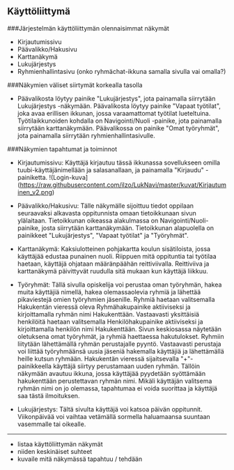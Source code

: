 ## Käyttöliittymä

###Järjestelmän käyttöliittymän olennaisimmat näkymät
- Kirjautumissivu
- Päävalikko/Hakusivu
- Karttanäkymä
- Lukujärjestys
- Ryhmienhallintasivu (onko ryhmächat-ikkuna samalla sivulla vai omalla?)

###Näkymien väliset siirtymät korkealla tasolla
- Päävalikosta löytyy painike "Lukujärjestys", jota painamalla siirrytään Lukujärjestys -näkymään. 
	  Päävalikosta löytyy painike "Vapaat työtilat", joka avaa erillisen ikkunan, jossa varaamattomat työtilat lueteltuina.
	  Työtilaikkunoiden kohdalla on Navigointi/Nuoli -painike, jota painamalla siirrytään karttanäkymään.
	  Päävalikossa on painike "Omat työryhmät", jota painamalla siirrytään ryhmienhallintasivulle.

	  
###Näkymien tapahtumat ja toiminnot

- Kirjautumissivu: Käyttäjä kirjautuu tässä ikkunassa sovellukseen omilla tuubi-käyttäjänimellään 
	ja salasanallaan, ja painamalla "Kirjaudu" -painiketta. !(Login-kuva](https://raw.githubusercontent.com/ilzo/LukNavi/master/kuvat/Kirjautuminen_v2.png)
	
- Päävalikko/Hakusivu: Tälle näkymälle sijoittuu tiedot oppilaan seuraavaksi alkavasta oppitunnista omaan tietoikkunaan
	  sivun ylälaitaan. Tietoikkunan oikeassa alakulmassa on Navigointi/Nuoli-painike, josta siirrytään karttanäkymään. Tietoikkunan
	  alapuolella on painikkeet "Lukujärjestys", "Vapaat työtilat" ja "Työryhmät". 
	
- Karttanäkymä: Kaksiulotteinen pohjakartta koulun sisätiloista, jossa käyttäjää edustaa punainen nuoli.
	Riippuen mitä oppituntia tai työtilaa haetaan, käyttäjä ohjataan määränpäähän reittiviivalla. Reittiviiva 
	ja karttanäkymä päivittyvät ruudulla sitä mukaan kun käyttäjä liikkuu.
	
- Työryhmät: Tällä sivulla opiskelija voi perustaa oman työryhmän, hakea muita käyttäjiä nimellä, hakea olemassaolevia ryhmiä ja lähettää 
  pikaviestejä omien työryhmien jäsenille. Ryhmiä haetaan valitsemalla Hakukentän vieressä oleva Ryhmähakupainike aktiiviseksi ja kirjoittamalla ryhmän nimi 
  Hakukenttään. Vastaavasti yksittäisiä henkilöitä haetaan valitsemalla Henkilöhakupainike aktiiviseksi ja kirjoittamalla henkilön nimi Hakukenttään. Sivun 
  keskiosassa näytetään oletuksena omat työryhmät, ja ryhmiä haettaessa hakutulokset. Ryhmiin liitytään lähettämällä ryhmän perustajalle pyyntö. 
  Vastaavasti perustaja voi liittää työryhmäänsä uusia jäseniä hakemalla käyttäjiä ja lähettämällä heille kutsun ryhmään. 
  Hakukentän vieressä sijaitsevalla "+"-painikkeella käyttäjä siirtyy perustamaan uuden ryhmän. Tällöin näkymään avautuu ikkuna, jossa käyttäjää pyydetään 
  syöttämään hakukenttään perustettavan ryhmän nimi. Mikäli käyttäjän valitsema ryhmän nimi on jo olemassa, tapahtumaa ei voida suorittaa ja käyttäjä saa 
  tästä ilmoituksen.    

- Lukujärjestys: Tältä sivulta käyttäjä voi katsoa päivän oppitunnit. Viikonpäivää voi vaihtaa vetämällä sormella haluamaansa suuntaan vasemmalle tai oikealle.



----------------
* listaa käyttöliittymän näkymät
* niiden keskinäiset suhteet
* kuvaile mitä näkymässä tapahtuu / tehdään
